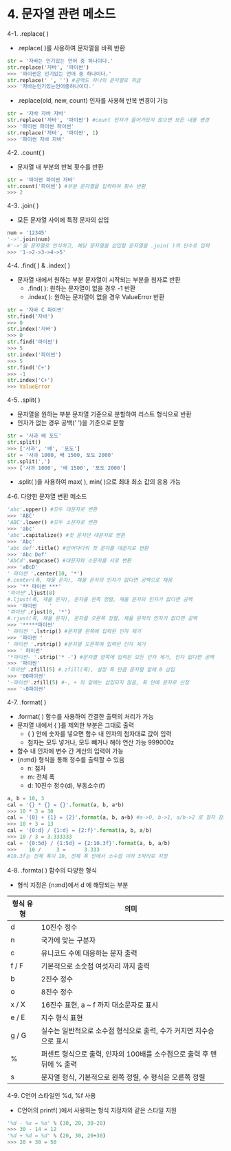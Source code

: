 # 4. 문자열 관련 메소드
4-1. .replace( )
 - .replace( )를 사용하여 문자열을 바꿔 반환
  ```py
  str = '자바는 인기있는 언어 중 하나이다.'
  str.replace('자바', '파이썬')
  >>> '파이썬은 인기있는 언어 중 하나이다.'
  str.replace(' ', '') #공백도 하나의 문자열로 취급
  >>> '자바는인기있는언어중하나이다.'
  ```
 - .replace(old, new, count) 인자를 사용해 반복 변경이 가능
  ```py
  str = '자바 자바 자바'
  str.replace('자바', '파이썬') #count 인자가 들어가있지 않으면 모든 내용 변경
  >>> '파이썬 파이썬 파이썬'
  str.replace('자바', '파이썬', 1)
  >>> '파이썬 자바 자바'
  ```

4-2. .count( )
 - 문자열 내 부분의 반복 횟수를 반환
  ```py
  str = '파이썬 파이썬 자바'
  str.count('파이썬') #부분 문자열을 입력하여 횟수 반환
  >>> 2
  ```

4-3. .join( )
 - 모든 문자열 사이에 특정 문자의 삽입
  ```py
  num = '12345'
  '->'.join(num) 
  #'->'을 문자열로 인식하고, 해당 문자열을 삽입할 문자열을 .join( )의 인수로 입력
  >>> '1->2->3->4->5'
  ```

4-4. .find( ) & .index( )
 - 문자열 내에서 원하는 부분 문자열이 시작되는 부분을 첨자로 반환
   - .find( ): 원하는 문자열이 없을 경우 -1 반환
   - .index( ): 원하는 문자열이 없을 경우 ValueError 반환
  ```py
  str = '자바 C 파이썬'
  str.find('자바')
  >>> 0
  str.index('자바')
  >>> 0
  str.find('파이썬')
  >>> 5
  str.index('파이썬')
  >>> 5
  str.find('C+')
  >>> -1
  str.index('C+')
  >>> ValueError
  ```

4-5. .split( )
 - 문자열을 원하는 부분 문자열 기준으로 분할하여 리스트 형식으로 반환
 - 인자가 없는 경우 공백(' ')을 기준으로 분할
  ```py
  str = '사과 배 포도'
  str.split()
  >>> ['사과', '배', '포도']
  str = '사과 1000, 배 1500, 포도 2000'
  str.split(',')
  >>> ['사과 1000', '배 1500', '포도 2000']
  ```
 - .split( )을 사용하여 max( ), min( )으로 최대 최소 값의 응용 가능

4-6. 다양한 문자열 변환 메소드
  ```py
  'abc'.upper() #모두 대문자로 변환
  >>> 'ABC'
  'ABC'.lower() #모두 소문자로 변환
  >>> 'abc'
  'abc'.capitalize() #첫 문자만 대문자로 변환
  >>> 'Abc'
  'abc def'.title() #단어마다의 첫 문자를 대문자로 변환
  >>> 'Abc Def'
  'AbCd'.swqpcase() #대문자와 소문자를 서로 변환
  >>> 'aBcD'
  ' 파이썬 '.center(10, '*') 
  #.center(폭, 채울 문자), 채울 문자의 인자가 없다면 공백으로 채움
  >>> '** 파이썬 ***'
  '파이썬'.ljust(8) 
  #.ljust(폭, 채울 문자), 문자를 왼쪽 정렬, 채울 문자의 인자가 없다면 공백
  >>> '파이썬    '
  '파이썬'.rjust(8, '*')
  #.rjust(폭, 채울 문자), 문자를 오른쪽 정렬, 채울 문자의 인자가 없다면 공백
  >>> '*****파이썬'
  ' 파이썬 '.lstrip() #문자열 왼쪽에 입력된 인자 제거
  >>> '파이썬 '
  ' 파이썬 '.rstrip() #문자열 오른쪽에 입력된 인자 제거
  >>> ' 파이썬'
  '*파이썬- '.strip('* -') #문자열 양쪽에 입력된 모든 인자 제거, 인자 없다면 공백
  >>> '파이썬'
  '파이썬'.zfill(5) #.zfill(폭), 설정 폭 만큼 문자열 앞에 0 삽입
  >>> '00파이썬'
  '-파이썬'.zfill(5) #-, + 의 앞에는 삽입되지 않음, 폭 안에 문자로 산정
  >>> '-0파이썬'
  ```

4-7. .format( )
 - .format( ) 함수를 사용하여 간결한 출력의 처리가 가능
 - 문자열 내에서 { }를 제외한 부분은 그대로 출력
   - { } 안에 숫자를 넣으면 함수 내 인자의 첨자대로 값이 입력
   - 첨자는 모두 넣거나, 모두 빼거나 해야 연산 가능 999000z
 - 함수 내 인자에 변수 간 계산의 입력이 가능
 - {n:md} 형식을 통해 정수를 출력할 수 있음
   - n: 첨자
   - m: 전체 폭
   - d: 10진수 정수(d), 부동소수(f)
  ```py
  a, b = 10, 3
  cal = '{} * {} = {}'.format(a, b, a*b)
  >>> 10 * 3 = 30
  cal = '{0} + {1} = {2}'.format(a, b, a+b) #a->0, b->1, a/b->2 로 첨자 참조
  >>> 10 + 3 = 13
  cal = '{0:d} / {1:d} = {2:f}'.format(a, b, a/b)
  >>> 10 / 3 = 3.333333
  cal = '{0:5d} / {1:5d} = {2:10.3f}'.format(a, b, a/b)
  >>>    10 /     3 =      3.333
  #10.3f는 전체 폭이 10, 전체 폭 안에서 소수점 이하 3자리로 지정
  ```

4-8. .formta( ) 함수의 다양한 형식
 - 형식 지정은 {n:md}에서 d 에 해당되는 부분

|형식 유형|의미|
|--------|----|
|d|10진수 정수|
|n|국가에 맞는 구분자|
|c|유니코드 수에 대응하는 문자 출력|
|f / F|기본적으로 소숫점 여섯자리 까지 출력|
|b|2진수 정수|
|o|8진수 정수|
|x / X|16진수 표현, a ~ f 까지 대소문자로 표시|
|e / E|지수 형식 표현|
|g / G|실수는 일반적으로 소수점 형식으로 출력, 수가 커지면 지수승으로 표시|
|%|퍼센트 형식으로 출력, 인자의 100배를 소수점으로 출력 후 맨 뒤에 % 출력|
|s|문자열 형식, 기본적으로 왼쪽 정렬, 수 형식은 오른쪽 정렬|

4-9. C언어 스타일인 %d, %f 사용
 - C언어의 printf( )에서 사용하는 형식 지정자와 같은 스타일 지원
  ```py
  '%d - %x = %o' % (30, 20, 30-20)
  >>> 30 - 14 = 12
  '%d + %d = %d' % (20, 30, 20+30)
  >>> 20 + 30 = 50
  ```